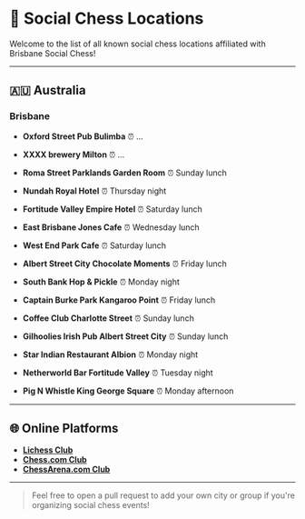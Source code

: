 # 📍 Social Chess Locations

Welcome to the list of all known social chess locations affiliated with Brisbane Social Chess!

---

## 🇦🇺 Australia

### Brisbane

- **Oxford Street Pub Bulimba**
  ⏰ ...

- **XXXX brewery Milton**
  ⏰ ...

- **Roma Street Parklands Garden Room**
  ⏰ Sunday lunch

- **Nundah Royal Hotel**
  ⏰ Thursday night

- **Fortitude Valley Empire Hotel**
  ⏰ Saturday lunch

- **East Brisbane Jones Cafe**
  ⏰ Wednesday lunch

- **West End Park Cafe**
  ⏰ Saturday lunch

- **Albert Street City Chocolate Moments**
  ⏰ Friday lunch

- **South Bank Hop & Pickle**
  ⏰ Monday night

- **Captain Burke Park Kangaroo Point**
  ⏰ Friday lunch

- **Coffee Club Charlotte Street**
  ⏰ Sunday lunch

- **Gilhoolies Irish Pub Albert Street City**
  ⏰ Sunday lunch

- **Star Indian Restaurant Albion**
  ⏰ Monday night

- **Netherworld Bar Fortitude Valley**
  ⏰ Tuesday night

- **Pig N Whistle King George Square**
  ⏰ Monday afternoon

---

## 🌐 Online Platforms

- **[Lichess Club](https://lichess.org/team/brisbane-social-chess)**
- **[Chess.com Club](https://www.chess.com/club/brisbane-social-chess)**
- **[ChessArena.com Club](https://chessarena.com/community/bsc)**

---

> Feel free to open a pull request to add your own city or group if you're organizing social chess events!

